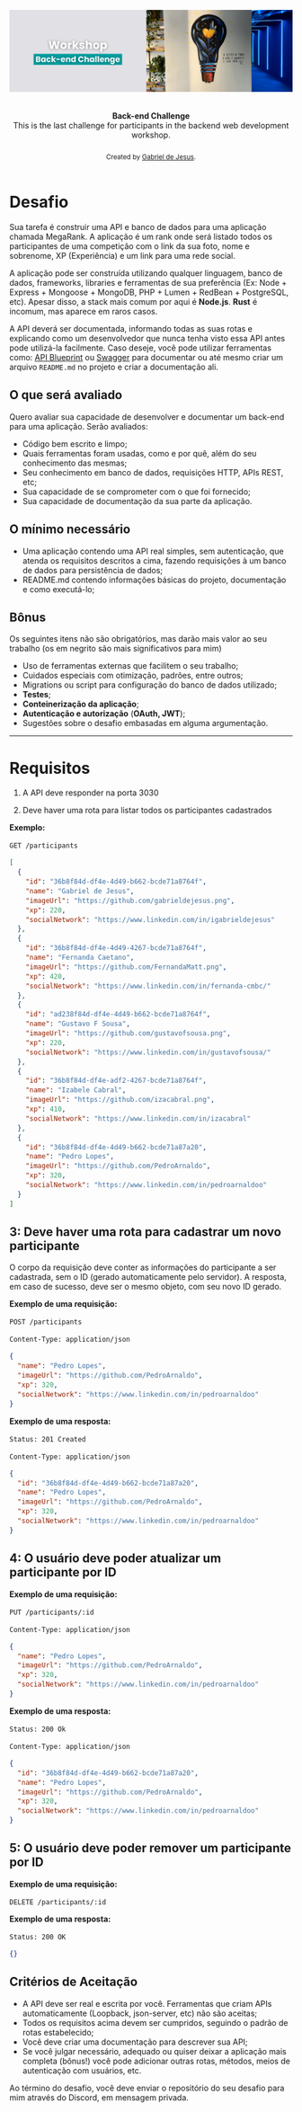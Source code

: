 <p align="center">
  <img src="./public/cover.png" alt="Back-end Challenge">
</p>

<br />

<div align="center"><strong>Back-end Challenge</strong></div>
<div align="center">This is the last challenge for participants in the backend web development workshop.</div>

<br />

<div align="center">
  <sub>Created by <a href="https://www.instagram.com/igabrieldejesus">Gabriel de Jesus</a>.</sub>
</div>

<br />

# Desafio

Sua tarefa é construir uma API e banco de dados para uma aplicação chamada MegaRank. A aplicação é um rank onde será listado todos os participantes de uma competição com o link da sua foto, nome e sobrenome, XP (Experiência) e um link para uma rede social.

A aplicação pode ser construída utilizando qualquer linguagem, banco de dados, frameworks, libraries e ferramentas de sua preferência (Ex: Node + Express + Mongoose + MongoDB, PHP + Lumen + RedBean + PostgreSQL, etc). Apesar disso, a stack mais comum por aqui é **Node.js**. **Rust** é incomum, mas aparece em raros casos.

A API deverá ser documentada, informando todas as suas rotas e explicando como um desenvolvedor que nunca tenha visto essa API antes pode utilizá-la facilmente. Caso deseje, você pode utilizar ferramentas como: [API Blueprint](https://apiblueprint.org/) ou [Swagger](https://swagger.io/docs/specification/basic-structure/) para documentar ou até mesmo criar um arquivo `README.md` no projeto e criar a documentação ali.

## O que será avaliado

Quero avaliar sua capacidade de desenvolver e documentar um back-end para uma aplicação. Serão avaliados:

- Código bem escrito e limpo;
- Quais ferramentas foram usadas, como e por quê, além do seu conhecimento das mesmas;
- Seu conhecimento em banco de dados, requisições HTTP, APIs REST, etc;
- Sua capacidade de se comprometer com o que foi fornecido;
- Sua capacidade de documentação da sua parte da aplicação.

## O mínimo necessário

- Uma aplicação contendo uma API real simples, sem autenticação, que atenda os requisitos descritos a cima, fazendo requisições à um banco de dados para persistência de dados;
- README.md contendo informações básicas do projeto, documentação e como executá-lo;

## Bônus

Os seguintes itens não são obrigatórios, mas darão mais valor ao seu trabalho (os em negrito são mais significativos para mim)

- Uso de ferramentas externas que facilitem o seu trabalho;
- Cuidados especiais com otimização, padrões, entre outros;
- Migrations ou script para configuração do banco de dados utilizado;
- **Testes**;
- **Conteinerização da aplicação**;
- **Autenticação e autorização** (**OAuth, JWT**);
- Sugestões sobre o desafio embasadas em alguma argumentação.

---

# Requisitos

1.  A API deve responder na porta 3030

2.  Deve haver uma rota para listar todos os participantes cadastrados

**Exemplo:**

`GET /participants`

```json
[
  {
    "id": "36b8f84d-df4e-4d49-b662-bcde71a8764f",
    "name": "Gabriel de Jesus",
    "imageUrl": "https://github.com/gabrieldejesus.png",
    "xp": 220,
    "socialNetwork": "https://www.linkedin.com/in/igabrieldejesus"
  },
  {
    "id": "36b8f84d-df4e-4d49-4267-bcde71a8764f",
    "name": "Fernanda Caetano",
    "imageUrl": "https://github.com/FernandaMatt.png",
    "xp": 420,
    "socialNetwork": "https://www.linkedin.com/in/fernanda-cmbc/"
  },
  {
    "id": "ad238f84d-df4e-4d49-b662-bcde71a8764f",
    "name": "Gustavo F Sousa",
    "imageUrl": "https://github.com/gustavofsousa.png",
    "xp": 220,
    "socialNetwork": "https://www.linkedin.com/in/gustavofsousa/"
  },
  {
    "id": "36b8f84d-df4e-adf2-4267-bcde71a8764f",
    "name": "Izabele Cabral",
    "imageUrl": "https://github.com/izacabral.png",
    "xp": 410,
    "socialNetwork": "https://www.linkedin.com/in/izacabral"
  },
  {
    "id": "36b8f84d-df4e-4d49-b662-bcde71a87a20",
    "name": "Pedro Lopes",
    "imageUrl": "https://github.com/PedroArnaldo",
    "xp": 320,
    "socialNetwork": "https://www.linkedin.com/in/pedroarnaldoo"
  }
]
```

## 3: Deve haver uma rota para cadastrar um novo participante

O corpo da requisição deve conter as informações do participante a ser cadastrada, sem o ID (gerado automaticamente pelo servidor). A resposta, em caso de sucesso, deve ser o mesmo objeto, com seu novo ID gerado.

**Exemplo de uma requisição:**

`POST /participants`

`Content-Type: application/json`

```json
{
  "name": "Pedro Lopes",
  "imageUrl": "https://github.com/PedroArnaldo",
  "xp": 320,
  "socialNetwork": "https://www.linkedin.com/in/pedroarnaldoo"
}
```

**Exemplo de uma resposta:**

`Status: 201 Created`

`Content-Type: application/json`

```json
{
  "id": "36b8f84d-df4e-4d49-b662-bcde71a87a20",
  "name": "Pedro Lopes",
  "imageUrl": "https://github.com/PedroArnaldo",
  "xp": 320,
  "socialNetwork": "https://www.linkedin.com/in/pedroarnaldoo"
}
```

## 4: O usuário deve poder atualizar um participante por ID

**Exemplo de uma requisição:**

`PUT /participants/:id`

`Content-Type: application/json`

```json
{
  "name": "Pedro Lopes",
  "imageUrl": "https://github.com/PedroArnaldo",
  "xp": 320,
  "socialNetwork": "https://www.linkedin.com/in/pedroarnaldoo"
}
```

**Exemplo de uma resposta:**

`Status: 200 Ok`

`Content-Type: application/json`

```json
{
  "id": "36b8f84d-df4e-4d49-b662-bcde71a87a20",
  "name": "Pedro Lopes",
  "imageUrl": "https://github.com/PedroArnaldo",
  "xp": 320,
  "socialNetwork": "https://www.linkedin.com/in/pedroarnaldoo"
}
```

## 5: O usuário deve poder remover um participante por ID

**Exemplo de uma requisição:**

`DELETE /participants/:id`

**Exemplo de uma resposta:**

`Status: 200 OK`

```json
{}
```

## Critérios de Aceitação

- A API deve ser real e escrita por você. Ferramentas que criam APIs automaticamente (Loopback, json-server, etc) não são aceitas;
- Todos os requisitos acima devem ser cumpridos, seguindo o padrão de rotas estabelecido;
- Você deve criar uma documentação para descrever sua API;
- Se você julgar necessário, adequado ou quiser deixar a aplicação mais completa (bônus!) você pode adicionar outras rotas, métodos, meios de autenticação com usuários, etc.

Ao término do desafio, você deve enviar o repositório do seu desafio para mim através do Discord, em mensagem privada.
